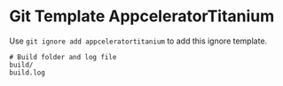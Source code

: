 Git Template AppceleratorTitanium
===

Use `git ignore add appceleratortitanium` to add this ignore template.

```
# Build folder and log file
build/
build.log
```
